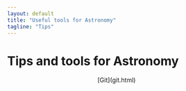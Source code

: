 ```yaml
---                                                                                                                                                                         
layout: default
title: "Useful tools for Astronomy"
tagline: "Tips"
---
```


# Tips and tools for Astronomy

<p align="center">
  [Git](git.html)
</p>

